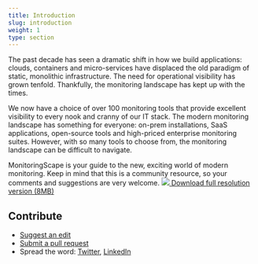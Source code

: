 ```yaml
---
title: Introduction
slug: introduction
weight: 1
type: section
---
```


The past decade has seen a dramatic shift in how we build applications: clouds, containers and micro-services have displaced the old paradigm of static, monolithic infrastructure.  The need for operational visibility has grown tenfold.  Thankfully, the monitoring landscape has kept up with the times.

We now have a choice of over 100 monitoring tools that provide excellent visibility to every nook and cranny of our IT stack.  The modern monitoring landscape has something for everyone: on-prem installations, SaaS applications, open-source tools and high-priced enterprise monitoring suites.  However, with so many tools to choose from, the monitoring landscape can be difficult to navigate.

MonitoringScape is your guide to the new, exciting world of modern monitoring.  Keep in mind that this is a community resource, so your comments and suggestions are very welcome.
<a href="media/poster.pdf" target="_blank"><img src="media/poster.png"/><i class="fa fa-file-pdf-o"></i> Download full resolution version (8MB)</a>

## Contribute
* [Suggest an edit](https://github.com/bigpandaio/monitoringscape/issues)
* [Submit a pull request](https://github.com/bigpandaio/monitoringscape)
* Spread the word: [Twitter](https://twitter.com/home?status=bigpanda.io/monitoringscape%20%23monitoringscape), [LinkedIn](https://www.linkedin.com/shareArticle?mini=true&url=bigpanda.io/monitoringscape&title=MonitoringScape)

